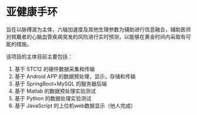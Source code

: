 # 亚健康手环
旨在以脉搏波为主体，六轴加速度及其他生理参数为辅助进行信息融合，辅助医师对佩戴者的心脑血管疾病突发的风险进行实时预测，以能够在黄金时间内采取有可能的措施。

该项目的主体目前主要包括：
1. 基于 STC12 的硬件数据采集和传输
1. 基于 Android APP 的数据预处理，显示，存储和传输
1. 基于 SpringBoot+MySQL 的服务器后端
1. 基于 Matlab 的数据预处理实验测试
1. 基于 Python 的数据处理实验测试
1. 基于 JavaScript 的上位机web数据显示（他人完成）
